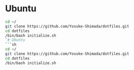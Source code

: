 # Ubuntu  
```sh
cd ~/
git clone https://github.com/Yosuke-Shimada/dotfiles.git
cd dotfiles
/bin/bash initialize.sh
`# Ubuntu  
```sh
cd ~/
git clone https://github.com/Yosuke-Shimada/dotfiles.git
cd dotfiles
/bin/bash initialize.sh
```  
